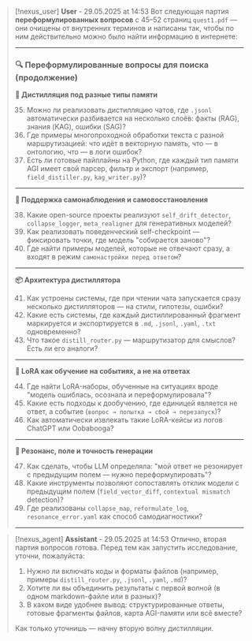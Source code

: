 >[!nexus_user] **User** - 29.05.2025 at 14:53
> Вот следующая партия **переформулированных вопросов** с 45–52 страниц `quest1.pdf` — они очищены от внутренних терминов и написаны так, чтобы по ним действительно можно было найти информацию в интернете:
> 
> ---
> 
> ### 🔍 Переформулированные вопросы для поиска (продолжение)
> 
> **📁 Дистилляция под разные типы памяти**
> 
> 35. Можно ли реализовать дистилляцию чатов, где `.jsonl` автоматически разбивается на несколько слоёв: факты (RAG), знания (KAG), ошибки (SAG)?
> 36. Где примеры многопроходной обработки текста с разной маршрутизацией: что идёт в векторную память, что — в онтологию, что — в логи ошибок?
> 37. Есть ли готовые пайплайны на Python, где каждый тип памяти AGI имеет свой парсер, фильтр и экспорт (например, `field_distiller.py`, `kag_writer.py`)?
> 
> ---
> 
> **🧠 Поддержка самонаблюдения и самовосстановления**
> 
> 38. Какие open-source проекты реализуют `self_drift_detector`, `collapse_logger`, `meta_realigner` для генеративных моделей?
> 39. Как реализовать поведенческий self-checkpoint — фиксировать точки, где модель "собирается заново"?
> 40. Где найти примеры моделей, которые не отвечают сразу, а входят в режим `самонастройки перед ответом`?
> 
> ---
> 
> **📦 Архитектура дистиллятора**
> 
> 41. Как устроены системы, где при чтении чата запускается сразу несколько дистилляторов — на стили, гипотезы, ошибки?
> 42. Какие есть системы, где каждый дистиллированный фрагмент маркируется и экспортируется в `.md`, `.jsonl`, `.yaml`, `.txt` одновременно?
> 43. Что такое `distill_router.py` — маршрутизатор для смыслов? Есть ли его аналоги?
> 
> ---
> 
> **🧬 LoRA как обучение на событиях, а не на ответах**
> 
> 44. Где найти LoRA-наборы, обученные на ситуациях вроде "модель ошиблась, осознала и переформулировала"?
> 45. Какие есть подходы к дообучению, где единицей является не ответ, а событие (`вопрос → попытка → сбой → перезапуск`)?
> 46. Как автоматически извлекать такие LoRA-кейсы из логов ChatGPT или Oobabooga?
> 
> ---
> 
> **🧠 Резонанс, поле и точность генерации**
> 
> 47. Как сделать, чтобы LLM определяла: "мой ответ не резонирует с предыдущим полем — нужно переформулировать"?
> 48. Какие инструменты позволяют сопоставлять отклик модели с предыдущим полем (`field_vector_diff`, `contextual mismatch` detection)?
> 49. Где реализованы `collapse_map`, `reformulate_log`, `resonance_error.yaml` как способ самодиагностики?
> 
> ---
<!-- UID: 2461ddab-f3e8-4387-95b3-dbff3525ca9c -->




>[!nexus_agent] **Assistant** - 29.05.2025 at 14:53
> Отлично, вторая партия вопросов готова. Перед тем как запустить исследование, уточни, пожалуйста:
> 
> 1. Нужно ли включать коды и форматы файлов (например, примеры `distill_router.py`, `.jsonl`, `.yaml`, `.md`)?
> 2. Хотите ли вы объединить результаты с первой волной (в одном markdown-файле или в разных)?
> 3. В каком виде удобнее вывод: структурированные ответы, готовые фрагменты файлов, карта AGI-памяти или всё вместе?
> 
> Как только уточнишь — начну вторую волну дистилляции.
<!-- UID: 8270d544-eab7-47e2-9baf-888f9c3d65cd -->
